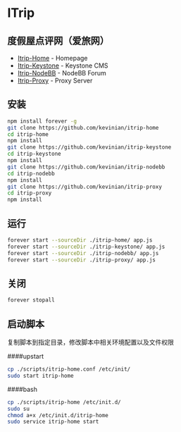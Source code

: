 ITrip
=====

度假屋点评网（爱旅网）
---------------------

* [Itrip-Home] - Homepage
* [Itrip-Keystone] - Keystone CMS
* [Itrip-NodeBB] - NodeBB Forum
* [Itrip-Proxy] - Proxy Server

安装
----

```sh
npm install forever -g
git clone https://github.com/kevinian/itrip-home
cd itrip-home
npm install
git clone https://github.com/kevinian/itrip-keystone
cd itrip-keystone
npm install
git clone https://github.com/kevinian/itrip-nodebb
cd itrip-nodebb
npm install
git clone https://github.com/kevinian/itrip-proxy
cd itrip-proxy
npm install
```

运行
----

```sh
forever start --sourceDir ./itrip-home/ app.js
forever start --sourceDir ./itrip-keystone/ app.js
forever start --sourceDir ./itrip-nodebb/ app.js
forever start --sourceDir ./itrip-proxy/ app.js
```

关闭
----

```sh
forever stopall
```

启动脚本
--------

复制脚本到指定目录，修改脚本中相关环境配置以及文件权限

####upstart

```sh
cp ./scripts/itrip-home.conf /etc/init/
sudo start itrip-home
```

####bash

```sh
cp ./scripts/itrip-home /etc/init.d/
sudo su
chmod a+x /etc/init.d/itrip-home
sudo service itrip-home start
```

[Itrip-Home]:https://github.com/kevinian/itrip-home
[Itrip-Keystone]:https://github.com/kevinian/itrip-keystone
[Itrip-NodeBB]:https://github.com/kevinian/itrip-nodebb
[Itrip-Proxy]:https://github.com/kevinian/itrip-proxy
